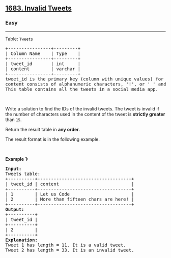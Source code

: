 <h2><a href="https://leetcode.com/problems/invalid-tweets/?envType=study-plan-v2&envId=30-days-of-pandas&lang=pythondata">1683. Invalid Tweets</a></h2><h3>Easy</h3><hr><p>Table: <code>Tweets</code></p>

<pre>
+----------------+---------+
| Column Name    | Type    |
+----------------+---------+
| tweet_id       | int     |
| content        | varchar |
+----------------+---------+
tweet_id is the primary key (column with unique values) for this table.
content consists of alphanumeric characters, &#39;!&#39;, or &#39; &#39; and no other special characters.
This table contains all the tweets in a social media app.
</pre>

<p>&nbsp;</p>

<p>Write a solution to find the IDs of the invalid tweets. The tweet is invalid if the number of characters used in the content of the tweet is <strong>strictly greater</strong> than <code>15</code>.</p>

<p>Return the result table in <strong>any order</strong>.</p>

<p>The result format is in the following example.</p>

<p>&nbsp;</p>
<p><strong class="example">Example 1:</strong></p>

<pre>
<strong>Input:</strong> 
Tweets table:
+----------+-----------------------------------+
| tweet_id | content                           |
+----------+-----------------------------------+
| 1        | Let us Code                       |
| 2        | More than fifteen chars are here! |
+----------+-----------------------------------+
<strong>Output:</strong> 
+----------+
| tweet_id |
+----------+
| 2        |
+----------+
<strong>Explanation:</strong> 
Tweet 1 has length = 11. It is a valid tweet.
Tweet 2 has length = 33. It is an invalid tweet.
</pre>
